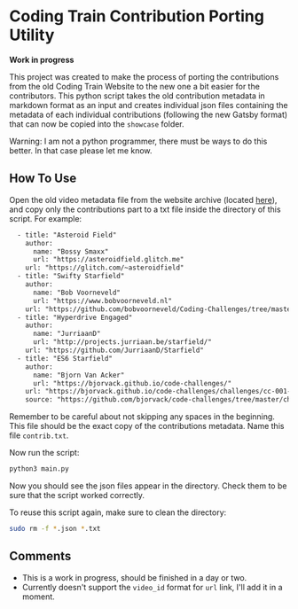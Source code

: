 # Coding Train Contribution Porting Utility

**Work in progress**

This project was created to make the process of porting the contributions from the old
Coding Train Website to the new one a bit easier for the contributors. This python script
takes the old contribution metadata in markdown format as an input and creates individual
json files containing the metadata of each individual contributions (following the new
Gatsby format) that can now be copied into the `showcase` folder.

Warning: I am not a python programmer, there must be ways to do this better. In that case please let me know.

## How To Use

Open the old video metadata file from the website archive (located [here](https://github.com/CodingTrain/website-archive/blob/main/_CodingChallenges/)), and copy only the contributions part to a txt file inside the directory of this script. For example:
```txt
  - title: "Asteroid Field"
    author:
      name: "Bossy Smaxx"
      url: "https://asteroidfield.glitch.me"
    url: "https://glitch.com/~asteroidfield"
  - title: "Swifty Starfield"
    author:
      name: "Bob Voorneveld"
      url: "https://www.bobvoorneveld.nl"
    url: "https://github.com/bobvoorneveld/Coding-Challenges/tree/master/CC001-Starfield"
  - title: "Hyperdrive Engaged"
    author:
      name: "JurriaanD"
      url: "http://projects.jurriaan.be/starfield/"
    url: "https://github.com/JurriaanD/Starfield"
  - title: "ES6 Starfield"
    author:
      name: "Bjorn Van Acker"
      url: "https://bjorvack.github.io/code-challenges/"
    url: "https://bjorvack.github.io/code-challenges/challenges/cc-001-starfield/"
    source: "https://github.com/bjorvack/code-challenges/tree/master/challenges/cc-001-starfield"
```
Remember to be careful about not skipping any spaces in the beginning. This file should be the exact copy of the contributions metadata. Name this file `contrib.txt`.  

Now run the script:
```bash
python3 main.py
```
Now you should see the json files appear in the directory. Check them to be sure that the script worked correctly.  

To reuse this script again, make sure to clean the directory:
```bash
sudo rm -f *.json *.txt
```

## Comments

- This is a work in progress, should be finished in a day or two.
- Currently doesn't support the `video_id` format for `url` link, I'll add it in a moment.